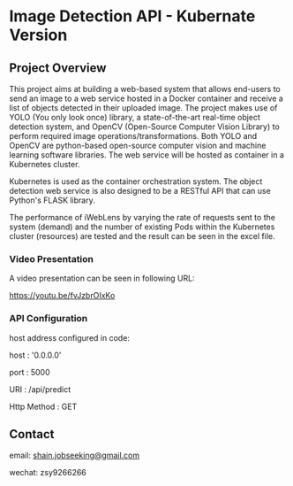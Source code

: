 # Image Detection API - Kubernate Version



## Project Overview

This project aims at building a web-based system that allows end-users to send an image to a web service hosted in a Docker container and receive a list of objects detected in their uploaded image. The project makes use of YOLO (You only look once) library, a state-of-the-art real-time object detection system, and OpenCV (Open-Source Computer Vision Library) to perform required image operations/transformations. Both YOLO and OpenCV are python-based open-source computer vision and
machine learning software libraries. The web service will be hosted as container in a Kubernetes cluster.

Kubernetes is used as the container orchestration system. The object detection web service is also designed to be a RESTful API that can use Python's FLASK library. 

The performance of iWebLens by varying the rate of requests sent to the system (demand) and the number of existing Pods within the Kubernetes cluster (resources) are tested and the result can be seen in the excel file.



### Video Presentation

A video presentation can be seen in following URL:

https://youtu.be/fvJzbrOIxKo



### API Configuration

host address configured in code:

host : '0.0.0.0'

port : 5000

URI : /api/predict

Http Method : GET





## Contact

email: shain.jobseeking@gmail.com

wechat: zsy9266266

